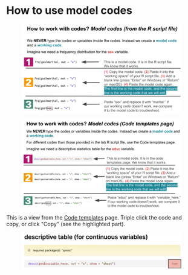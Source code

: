 # How to use model codes

<figure><img src="../../../.gitbook/assets/image (7) (1).png" alt=""><figcaption></figcaption></figure>





<figure><img src="../../../.gitbook/assets/image (1) (1) (1) (1) (1) (1) (1) (1) (1).png" alt=""><figcaption></figcaption></figure>





This is a view from the [Code templates](https://ttezcan.gitbook.io/lect/all-lectures-and-labs/r-lab/lab-resources/code-templates) page. Triple click the code and copy, or click "Copy" (see the highlighted part).

<figure><img src="../../../.gitbook/assets/image (85).png" alt=""><figcaption></figcaption></figure>
